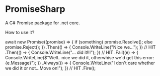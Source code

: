# PromiseSharp
A C# Promise package for .net core.

How to use it?

await new Promise((promise) =>
{
    if (something)
        promise.Resolve();
    else
        promise.Reject();
})
.Then(() => { Console.WriteLine("Nice we..."); }) // HIT
.Then(() => { Console.WriteLine("... did it!!!"); }) // HIT
.Fail((e) => { Console.WriteLine($"Well.. nice we did it, otherwhise we'd get this error:{e.Message}"); })
.Always(() => { Console.WriteLine("I don't care whether we did it or not...Move on!"); }) // HIT
.Fire();
